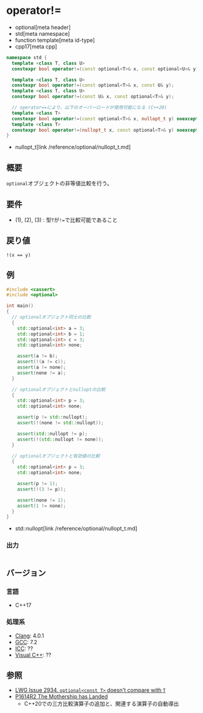 # operator!=
* optional[meta header]
* std[meta namespace]
* function template[meta id-type]
* cpp17[meta cpp]

```cpp
namespace std {
  template <class T, class U>
  constexpr bool operator!=(const optional<T>& x, const optional<U>& y); // (1) C++17

  template <class T, class U>
  constexpr bool operator!=(const optional<T>& x, const U& y);           // (2) C++17
  template <class T, class U>
  constexpr bool operator!=(const U& x, const optional<T>& y);           // (3) C++17

  // operator==により、以下のオーバーロードが使用可能になる (C++20)
  template <class T>
  constexpr bool operator!=(const optional<T>& x, nullopt_t y) noexcept; // (4) C++17
  template <class T>
  constexpr bool operator!=(nullopt_t x, const optional<T>& y) noexcept; // (5) C++17
}
```
* nullopt_t[link /reference/optional/nullopt_t.md]

## 概要
`optional`オブジェクトの非等値比較を行う。


## 要件
- (1), (2), (3) : 型`T`が`!=`で比較可能であること


## 戻り値
`!(x == y)`


## 例
```cpp example
#include <cassert>
#include <optional>

int main()
{
  // optionalオブジェクト同士の比較
  {
    std::optional<int> a = 3;
    std::optional<int> b = 1;
    std::optional<int> c = 3;
    std::optional<int> none;

    assert(a != b);
    assert(!(a != c));
    assert(a != none);
    assert(none != a);
  }

  // optionalオブジェクトとnulloptの比較
  {
    std::optional<int> p = 3;
    std::optional<int> none;

    assert(p != std::nullopt);
    assert(!(none != std::nullopt));

    assert(std::nullopt != p);
    assert(!(std::nullopt != none));
  }

  // optionalオブジェクトと有効値の比較
  {
    std::optional<int> p = 3;
    std::optional<int> none;

    assert(p != 1);
    assert(!(3 != p));

    assert(none != 1);
    assert(1 != none);
  }
}
```
* std::nullopt[link /reference/optional/nullopt_t.md]

### 出力
```
```

## バージョン
### 言語
- C++17

### 処理系
- [Clang](/implementation.md#clang): 4.0.1
- [GCC](/implementation.md#gcc): 7.2
- [ICC](/implementation.md#icc): ??
- [Visual C++](/implementation.md#visual_cpp): ??


## 参照
- [LWG Issue 2934. `optional<const T>` doesn't compare with `T`](https://wg21.cmeerw.net/lwg/issue2934)
- [P1614R2 The Mothership has Landed](https://www.open-std.org/jtc1/sc22/wg21/docs/papers/2019/p1614r2.html)
    - C++20での三方比較演算子の追加と、関連する演算子の自動導出
